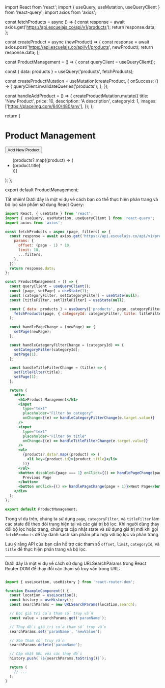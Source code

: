 import React from 'react';
import { useQuery, useMutation, useQueryClient } from 'react-query';
import axios from 'axios';

const fetchProducts = async () => {
  const response = await axios.get('https://api.escuelajs.co/api/v1/products');
  return response.data;
};

const createProduct = async (newProduct) => {
  const response = await axios.post('https://api.escuelajs.co/api/v1/products', newProduct);
  return response.data;
};

const ProductManagement = () => {
  const queryClient = useQueryClient();

  const { data: products } = useQuery('products', fetchProducts);

  const createProductMutation = useMutation(createProduct, {
    onSuccess: () => {
      queryClient.invalidateQueries('products');
    },
  });

  const handleAddProduct = () => {
    createProductMutation.mutate({
      title: 'New Product',
      price: 10,
      description: 'A description',
      categoryId: 1,
      images: ['https://placeimg.com/640/480/any'],
    });
  };

  return (
    <div>
      <h1>Product Management</h1>
      <button onClick={handleAddProduct}>Add New Product</button>
      <ul>
        {products?.map((product) => (
          <li key={product.id}>{product.title}</li>
        ))}
      </ul>
    </div>
  );
};

export default ProductManagement;


Tất nhiên! Dưới đây là một ví dụ về cách bạn có thể thực hiện phân trang và bộ lọc sản phẩm sử dụng React Query:

```jsx
import React, { useState } from 'react';
import { useQuery, useMutation, useQueryClient } from 'react-query';
import axios from 'axios';

const fetchProducts = async (page, filters) => {
  const response = await axios.get('https://api.escuelajs.co/api/v1/products', {
    params: {
      offset: (page - 1) * 10,
      limit: 10,
      ...filters,
    },
  });
  return response.data;
};

const ProductManagement = () => {
  const queryClient = useQueryClient();
  const [page, setPage] = useState(1);
  const [categoryFilter, setCategoryFilter] = useState(null);
  const [titleFilter, setTitleFilter] = useState(null);

  const { data: products } = useQuery(['products', page, categoryFilter, titleFilter], () =>
    fetchProducts(page, { categoryId: categoryFilter, title: titleFilter })
  );

  const handlePageChange = (newPage) => {
    setPage(newPage);
  };

  const handleCategoryFilterChange = (categoryId) => {
    setCategoryFilter(categoryId);
    setPage(1);
  };

  const handleTitleFilterChange = (title) => {
    setTitleFilter(title);
    setPage(1);
  };

  return (
    <div>
      <h1>Product Management</h1>
      <input
        type="text"
        placeholder="Filter by category"
        onChange={(e) => handleCategoryFilterChange(e.target.value)}
      />
      <input
        type="text"
        placeholder="Filter by title"
        onChange={(e) => handleTitleFilterChange(e.target.value)}
      />
      <ul>
        {products?.data?.map((product) => (
          <li key={product.id}>{product.title}</li>
        ))}
      </ul>
      <button disabled={page === 1} onClick={() => handlePageChange(page - 1)}>
        Previous Page
      </button>
      <button onClick={() => handlePageChange(page + 1)}>Next Page</button>
    </div>
  );
};

export default ProductManagement;
```

Trong ví dụ trên, chúng ta sử dụng `page`, `categoryFilter`, và `titleFilter` làm các state để theo dõi trang hiện tại và các giá trị bộ lọc. Khi người dùng thay đổi bộ lọc hoặc trang, chúng ta cập nhật state và sử dụng giá trị mới khi gọi `fetchProducts` để lấy danh sách sản phẩm phù hợp với bộ lọc và phân trang.

Lưu ý rằng API của bạn cần hỗ trợ các tham số `offset`, `limit`, `categoryId`, và `title` để thực hiện phân trang và bộ lọc.

***

Dưới đây là một ví dụ về cách sử dụng URLSearchParams trong React Router DOM để thay đổi các tham số truy vấn trong URL:

```js

import { useLocation, useHistory } from 'react-router-dom';

function ExampleComponent() {
  const location = useLocation();
  const history = useHistory();
  const searchParams = new URLSearchParams(location.search);

  // Đọc giá trị của tham số truy vấn
  const value = searchParams.get('paramName');

  // Thay đổi giá trị của tham số truy vấn
  searchParams.set('paramName', 'newValue');

  // Xóa tham số truy vấn
  searchParams.delete('paramName');

  // Cập nhật URL với các thay đổi
  history.push(`?${searchParams.toString()}`);

  return (
    // ...
  );
}
```